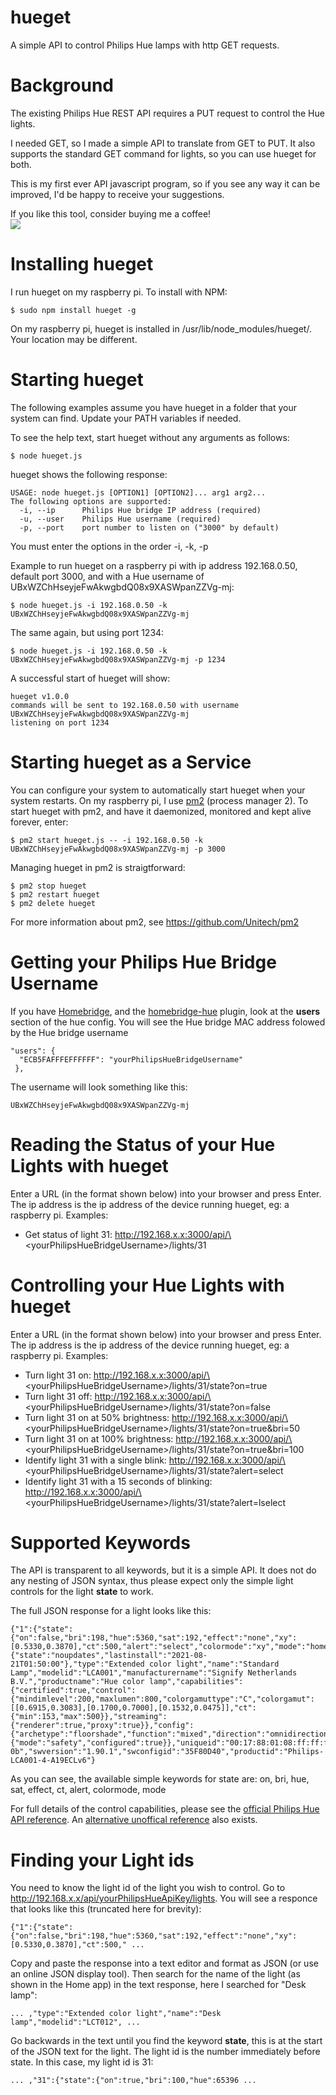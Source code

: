 # hueget
A simple API to control Philips Hue lamps with http GET requests.

# Background
The existing Philips Hue REST API requires a PUT request to control the Hue lights. 

I needed GET, so I made a simple API to translate from GET to PUT. It also supports the standard GET command for lights, so you can use hueget for both.

This is my first ever API javascript program, so if you see any way it can be improved, I'd be happy to receive your suggestions.

If you like this tool, consider buying me a coffee!<br>
<a target="blank" href="https://ko-fi.com/jsiegenthaler"><img src="https://img.shields.io/badge/Ko--Fi-Buy%20me%20a%20coffee-29abe0.svg?logo=ko-fi"/></a>
            
# Installing hueget
I run hueget on my raspberry pi. To install with NPM:
```
$ sudo npm install hueget -g
```
On my raspberry pi, hueget is installed in /usr/lib/node_modules/hueget/. Your location may be different.


# Starting hueget
The following examples assume you have hueget in a folder that your system can find. Update your PATH variables if needed.

To see the help text, start hueget without any arguments as follows:
```
$ node hueget.js
```

hueget shows the following response:
```
USAGE: node hueget.js [OPTION1] [OPTION2]... arg1 arg2...
The following options are supported:
  -i, --ip      Philips Hue bridge IP address (required)
  -u, --user    Philips Hue username (required)
  -p, --port    port number to listen on ("3000" by default)
```  
You must enter the options in the order -i, -k, -p

Example to run hueget on a raspberry pi with ip address 192.168.0.50, default port 3000, and with a Hue username of UBxWZChHseyjeFwAkwgbdQ08x9XASWpanZZVg-mj:
```
$ node hueget.js -i 192.168.0.50 -k UBxWZChHseyjeFwAkwgbdQ08x9XASWpanZZVg-mj
```
The same again, but using port 1234:
```
$ node hueget.js -i 192.168.0.50 -k UBxWZChHseyjeFwAkwgbdQ08x9XASWpanZZVg-mj -p 1234 
```
A successful start of hueget will show:
```
hueget v1.0.0
commands will be sent to 192.168.0.50 with username UBxWZChHseyjeFwAkwgbdQ08x9XASWpanZZVg-mj
listening on port 1234
```
# Starting hueget as a Service
You can configure your system to automatically start hueget when your system restarts. On my raspberry pi, I use [pm2](https://github.com/Unitech/pm2) (process manager 2).
To start hueget with pm2, and have it daemonized, monitored and kept alive forever, enter:
```
$ pm2 start hueget.js -- -i 192.168.0.50 -k UBxWZChHseyjeFwAkwgbdQ08x9XASWpanZZVg-mj -p 3000
```
Managing hueget in pm2 is straigtforward:
```
$ pm2 stop hueget
$ pm2 restart hueget
$ pm2 delete hueget
```
For more information about pm2, see https://github.com/Unitech/pm2

# Getting your Philips Hue Bridge Username
If you have [Homebridge](https://homebridge.io/), and the [homebridge-hue](https://github.com/ebaauw/homebridge-hue) plugin, look at the **users** section of the hue config. You will see the Hue bridge MAC address folowed by the Hue bridge username
```
"users": {
  "ECB5FAFFFEFFFFFF": "yourPhilipsHueBridgeUsername"
 },
```
The username will look something like this:
```
UBxWZChHseyjeFwAkwgbdQ08x9XASWpanZZVg-mj
```

# Reading the Status of your Hue Lights with hueget
Enter a URL (in the format shown below) into your browser and press Enter. The ip address is the ip address of the device running hueget, eg: a raspberry pi.
Examples:

* Get status of light 31: http://192.168.x.x:3000/api/\<yourPhilipsHueBridgeUsername\>/lights/31

# Controlling your Hue Lights with hueget
Enter a URL (in the format shown below) into your browser and press Enter. The ip address is the ip address of the device running hueget, eg: a raspberry pi.
Examples:

* Turn light 31 on: http://192.168.x.x:3000/api/\<yourPhilipsHueBridgeUsername\>/lights/31/state?on=true
* Turn light 31 off: http://192.168.x.x:3000/api/\<yourPhilipsHueBridgeUsername\>/lights/31/state?on=false
* Turn light 31 on at 50% brightness: http://192.168.x.x:3000/api/\<yourPhilipsHueBridgeUsername\>/lights/31/state?on=true&bri=50
* Turn light 31 on at 100% brightness: http://192.168.x.x:3000/api/\<yourPhilipsHueBridgeUsername\>/lights/31/state?on=true&bri=100
* Identify light 31 with a single blink: http://192.168.x.x:3000/api/\<yourPhilipsHueBridgeUsername\>/lights/31/state?alert=select
* Identify light 31 with a 15 seconds of blinking: http://192.168.x.x:3000/api/\<yourPhilipsHueBridgeUsername\>/lights/31/state?alert=lselect

# Supported Keywords
The API is transparent to all keywords, but it is a simple API. It does not do any nesting of JSON syntax, thus please expect only the simple light controls for the light **state** to work.

The full JSON response for a light looks like this:
```
{"1":{"state":{"on":false,"bri":198,"hue":5360,"sat":192,"effect":"none","xy":[0.5330,0.3870],"ct":500,"alert":"select","colormode":"xy","mode":"homeautomation","reachable":true},"swupdate":{"state":"noupdates","lastinstall":"2021-08-21T01:50:00"},"type":"Extended color light","name":"Standard Lamp","modelid":"LCA001","manufacturername":"Signify Netherlands B.V.","productname":"Hue color lamp","capabilities":{"certified":true,"control":{"mindimlevel":200,"maxlumen":800,"colorgamuttype":"C","colorgamut":[[0.6915,0.3083],[0.1700,0.7000],[0.1532,0.0475]],"ct":{"min":153,"max":500}},"streaming":{"renderer":true,"proxy":true}},"config":{"archetype":"floorshade","function":"mixed","direction":"omnidirectional","startup":{"mode":"safety","configured":true}},"uniqueid":"00:17:88:01:08:ff:ff:ff-0b","swversion":"1.90.1","swconfigid":"35F80D40","productid":"Philips-LCA001-4-A19ECLv6"}
```
As you can see, the available simple keywords for state are:
on, bri, hue, sat, effect, ct, alert, colormode, mode

For full details of the control capabilities, please see the [official Philips Hue API reference](https://developers.meethue.com/develop/hue-api/).
An [alternative unoffical reference](http://www.burgestrand.se/hue-api/) also exists.

# Finding your Light ids
You need to know the light id of the light you wish to control.
Go to http://192.168.x.x/api/yourPhilipsHueApiKey/lights. You will see a responce that looks like this (truncated here for brevity):
```
{"1":{"state":{"on":false,"bri":198,"hue":5360,"sat":192,"effect":"none","xy":[0.5330,0.3870],"ct":500," ...
```
Copy and paste the response into a text editor and format as JSON (or use an online JSON display tool). Then search for the name of the light (as shown in the Home app) in the text response, here I searched for "Desk lamp":
```
... ,"type":"Extended color light","name":"Desk lamp","modelid":"LCT012", ...
```
Go backwards in the text until you find the keyword **state**, this is at the start of the JSON text for the light. The light id is the number immediately before state. In this case, my light id is 31:
```
... ,"31":{"state":{"on":true,"bri":100,"hue":65396 ...
```
